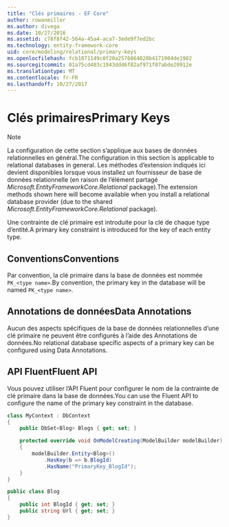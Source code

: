 ```yaml
---
title: "Clés primaires - EF Core"
author: rowanmiller
ms.author: divega
ms.date: 10/27/2016
ms.assetid: c78f8f42-564a-45a4-aca7-3ede9f7ed2bc
ms.technology: entity-framework-core
uid: core/modeling/relational/primary-keys
ms.openlocfilehash: fcb1871149c0f20a2576864028b4171904de1982
ms.sourcegitcommit: 01a75cd483c1943ddd6f82af971f07abde20912e
ms.translationtype: MT
ms.contentlocale: fr-FR
ms.lasthandoff: 10/27/2017
---
```

# <a name="primary-keys"></a><span data-ttu-id="0aea6-102">Clés primaires</span><span class="sxs-lookup"><span data-stu-id="0aea6-102">Primary Keys</span></span>

> [!NOTE]  
> <span data-ttu-id="0aea6-103">La configuration de cette section s’applique aux bases de données relationnelles en général.</span><span class="sxs-lookup"><span data-stu-id="0aea6-103">The configuration in this section is applicable to relational databases in general.</span></span> <span data-ttu-id="0aea6-104">Les méthodes d’extension indiqués ici devient disponibles lorsque vous installez un fournisseur de base de données relationnelle (en raison de l’élément partagé *Microsoft.EntityFrameworkCore.Relational* package).</span><span class="sxs-lookup"><span data-stu-id="0aea6-104">The extension methods shown here will become available when you install a relational database provider (due to the shared *Microsoft.EntityFrameworkCore.Relational* package).</span></span>

<span data-ttu-id="0aea6-105">Une contrainte de clé primaire est introduite pour la clé de chaque type d’entité.</span><span class="sxs-lookup"><span data-stu-id="0aea6-105">A primary key constraint is introduced for the key of each entity type.</span></span>

## <a name="conventions"></a><span data-ttu-id="0aea6-106">Conventions</span><span class="sxs-lookup"><span data-stu-id="0aea6-106">Conventions</span></span>

<span data-ttu-id="0aea6-107">Par convention, la clé primaire dans la base de données est nommée `PK_<type name>`.</span><span class="sxs-lookup"><span data-stu-id="0aea6-107">By convention, the primary key in the database will be named `PK_<type name>`.</span></span>

## <a name="data-annotations"></a><span data-ttu-id="0aea6-108">Annotations de données</span><span class="sxs-lookup"><span data-stu-id="0aea6-108">Data Annotations</span></span>

<span data-ttu-id="0aea6-109">Aucun des aspects spécifiques de la base de données relationnelles d’une clé primaire ne peuvent être configurés à l’aide des Annotations de données.</span><span class="sxs-lookup"><span data-stu-id="0aea6-109">No relational database specific aspects of a primary key can be configured using Data Annotations.</span></span>

## <a name="fluent-api"></a><span data-ttu-id="0aea6-110">API Fluent</span><span class="sxs-lookup"><span data-stu-id="0aea6-110">Fluent API</span></span>

<span data-ttu-id="0aea6-111">Vous pouvez utiliser l’API Fluent pour configurer le nom de la contrainte de clé primaire dans la base de données.</span><span class="sxs-lookup"><span data-stu-id="0aea6-111">You can use the Fluent API to configure the name of the primary key constraint in the database.</span></span>

<!-- [!code-csharp[Main](samples/core/relational/Modeling/FluentAPI/Samples/Relational/KeyName.cs?highlight=9)] -->
``` csharp
class MyContext : DbContext
{
    public DbSet<Blog> Blogs { get; set; }

    protected override void OnModelCreating(ModelBuilder modelBuilder)
    {
        modelBuilder.Entity<Blog>()
            .HasKey(b => b.BlogId)
            .HasName("PrimaryKey_BlogId");
    }
}

public class Blog
{
    public int BlogId { get; set; }
    public string Url { get; set; }
}
```
